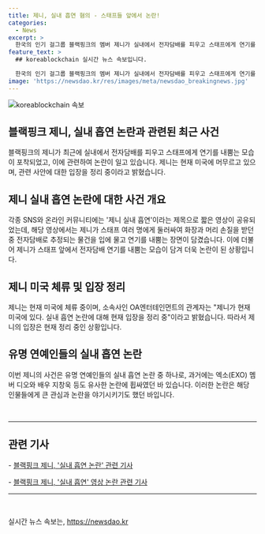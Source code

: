 ```yaml
---
title: 제니, 실내 흡연 혐의 - 스태프들 앞에서 논란!
categories:
  - News
excerpt: >
  한국의 인기 걸그룹 블랙핑크의 멤버 제니가 실내에서 전자담배를 피우고 스태프에게 연기를 내뿜는 영상이 논란을 일으키고 있다. 해당 영상은 브이로그에 올라왔으나 현재는 삭제된 상태이다. 한 누리꾼은 이를 이탈리아 대사관에 신고해 조사를 요청했고, 관련 기관은 엄중히 처분해야 한다고 촉구했다. OA엔터테인먼트 관계자는 제니가 미국에 머물고 있으며, 현재 입장을 정리 중이라고 전했다. 이는 연예인들의 실내 흡연 논란에 새로운 사례일 뿐이지만, 이미 비슷한 경우들이 있었음을 감안해야 한다.
feature_text: >
  ## koreablockchain 실시간 뉴스 속보입니다.

  한국의 인기 걸그룹 블랙핑크의 멤버 제니가 실내에서 전자담배를 피우고 스태프에게 연기를 내뿜는 영상이 논란을 일으키고 있다. 해당 영상은 브이로그에 올라왔으나 현재는 삭제된 상태이다. 한 누리꾼은 이를 이탈리아 대사관에 신고해 조사를 요청했고, 관련 기관은 엄중히 처분해야 한다고 촉구했다. OA엔터테인먼트 관계자는 제니가 미국에 머물고 있으며, 현재 입장을 정리 중이라고 전했다. 이는 연예인들의 실내 흡연 논란에 새로운 사례일 뿐이지만, 이미 비슷한 경우들이 있었음을 감안해야 한다.
image: 'https://newsdao.kr/res/images/meta/newsdao_breakingnews.jpg'
---
```


<p><img src="https://newsdao.kr/res/images/meta/newsdao_breakingnews.jpg" alt="koreablockchain 속보" /></p>

<h2>블랙핑크 제니, 실내 흡연 논란과 관련된 최근 사건</h2>

<p data-ke-size="size16">블랙핑크의 제니가 최근에 실내에서 전자담배를 피우고 스태프에게 연기를 내뿜는 모습이 포착되었고, 이에 관련하여 논란이 일고 있습니다. 제니는 현재 미국에 머무르고 있으며, 관련 사안에 대한 입장을 정리 중이라고 밝혔습니다.</p>

<h2 data-ke-size="size26">제니 실내 흡연 논란에 대한 사건 개요</h2>

<p data-ke-size="size16">각종 SNS와 온라인 커뮤니티에는 '제니 실내 흡연'이라는 제목으로 짧은 영상이 공유되었는데, 해당 영상에서는 제니가 스태프 여러 명에게 둘러싸여 화장과 머리 손질을 받던 중 전자담배로 추정되는 물건을 입에 물고 연기를 내뿜는 장면이 담겼습니다. 이에 더불어 제니가 스태프 앞에서 전자담배 연기를 내뿜는 모습이 담겨 더욱 논란이 된 상황입니다.</p>

<h2 data-ke-size="size26">제니 미국 체류 및 입장 정리</h2>

<p data-ke-size="size16">제니는 현재 미국에 체류 중이며, 소속사인 OA엔터테인먼트의 관계자는 "제니가 현재 미국에 있다. 실내 흡연 논란에 대해 현재 입장을 정리 중"이라고 밝혔습니다. 따라서 제니의 입장은 현재 정리 중인 상황입니다.</p>

<h2 data-ke-size="size26">유명 연예인들의 실내 흡연 논란</h2>

<p data-ke-size="size16">이번 제니의 사건은 유명 연예인들의 실내 흡연 논란 중 하나로, 과거에는 엑소(EXO) 멤버 디오와 배우 지창욱 등도 유사한 논란에 휩싸였던 바 있습니다. 이러한 논란은 해당 인물들에게 큰 관심과 논란을 야기시키기도 했던 바입니다.</p>

<p data-ke-size="size16">&nbsp;</p>

<hr>

<h2 data-ke-size="size26">관련 기사</h2>

<p data-ke-size="size16">- <a href="https://news.naver.com/main/read.naver?mode=LSD&mid=sec&sid1=106&oid=018&aid=0005022220">블랙핑크 제니, '실내 흡연 논란' 관련 기사</a></p>

<p data-ke-size="size16">- <a href="https://news.naver.com/main/read.naver?mode=LSD&mid=sec&sid1=106&oid=016&aid=0001912161">블랙핑크 제니, '실내 흡연' 영상 논란 관련 기사</a></p>

<hr>

<p data-ke-size="size16">&nbsp;</p>
실시간 뉴스 속보는, <a href="https://newsdao.kr" rel="dofollow">https://newsdao.kr</a>



